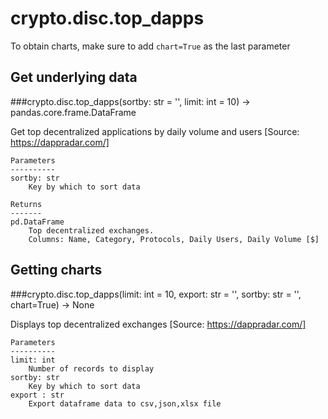 # crypto.disc.top_dapps

To obtain charts, make sure to add `chart=True` as the last parameter

## Get underlying data 
###crypto.disc.top_dapps(sortby: str = '', limit: int = 10) -> pandas.core.frame.DataFrame

Get top decentralized applications by daily volume and users [Source: https://dappradar.com/]

    Parameters
    ----------
    sortby: str
        Key by which to sort data

    Returns
    -------
    pd.DataFrame
        Top decentralized exchanges.
        Columns: Name, Category, Protocols, Daily Users, Daily Volume [$]

## Getting charts 
###crypto.disc.top_dapps(limit: int = 10, export: str = '', sortby: str = '', chart=True) -> None

Displays top decentralized exchanges [Source: https://dappradar.com/]

    Parameters
    ----------
    limit: int
        Number of records to display
    sortby: str
        Key by which to sort data
    export : str
        Export dataframe data to csv,json,xlsx file
